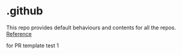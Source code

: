# .github

This repo provides default behaviours and contents for all the repos. [Reference](https://docs.github.com/en/communities/setting-up-your-project-for-healthy-contributions/creating-a-default-community-health-file)

for PR template test
1
